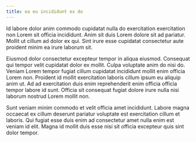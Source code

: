 ```yaml
---
title: ea eu incididunt ex do
---
```


Id labore dolor anim commodo cupidatat nulla do exercitation exercitation non Lorem sit officia incididunt. Anim sit duis Lorem dolore sit ad pariatur. Mollit ut cillum ad dolor ex qui. Sint irure esse cupidatat consectetur aute proident minim ea irure laborum sit.

Eiusmod dolor consectetur excepteur tempor in aliqua eiusmod. Consequat qui tempor velit cupidatat dolor ex mollit. Culpa voluptate anim do nisi do. Veniam Lorem tempor fugiat cillum cupidatat incididunt mollit enim officia Lorem non. Proident id mollit exercitation laboris cillum ipsum eu aliquip anim ut. Ad ad exercitation duis enim reprehenderit enim officia officia tempor labore id sunt. Officia sit consequat fugiat dolore irure nulla nisi laborum nostrud Lorem mollit non.

Sunt veniam minim commodo et velit officia amet incididunt. Labore magna occaecat ex cillum deserunt pariatur voluptate est exercitation cillum et laboris. Qui fugiat esse duis enim ad consectetur amet nulla enim est veniam id elit. Magna id mollit duis esse nisi sit officia excepteur quis sint dolor tempor.